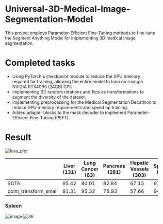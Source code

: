 # Universal-3D-Medical-Image-Segmentation-Model
This project employs Parameter-Efficient Fine-Tuning methods to fine-tune the Segment Anything Model for implementing 3D medical image segmentation.

# Completed tasks
- Using PyTorch's checkpoint module to reduce the GPU memory required for training, allowing the entire model to train on a single NVIDIA RTX4090 (24GB) GPU.
- Implementing 3D random rotations and flips as transformations to augment the diversity of the dataset.
- Implementing preprocessing for the Medical Segmentation Decathlon to reduce GPU memory requirements and speed up training.
- Added adapter blocks to the mask decoder to implement Parameter-Efficient Fine-Tuning (PEFT).

# Result
![loss_plot](https://github.com/SamuelWu2001/Universal-3D-Medical-Image-Segmentation-Model/assets/71746159/52373d6c-d84f-4739-a9e9-6f77c93ad31d)

| | Liver (131) | Lung Cancer (63) | Pancreas (281) | Hepatic Vessels (303) | Spleen (41) | Colon Cancer (126)|
| -------- | -------- | -------- | -------- | -------- | -------- | -------- |
| SOTA |	95.42 | 80.01 | 82.84 | 67.15 | 97.27 | 63.14 |
| point_transform_small | 91.31 | 95.32 | 78.93 |	57.66 | 94.35 | 91.18 |

### Spleen
![image](https://github.com/SamuelWu2001/Universal-3D-Medical-Image-Segmentation-Model/assets/71746159/0a34f81b-1a28-45f1-a0c8-434728c3a7bf)
![36](https://github.com/SamuelWu2001/Universal-3D-Medical-Image-Segmentation-Model/assets/71746159/384e055c-2e4d-412a-814a-23100d0019bc)




